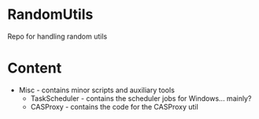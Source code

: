 # RandomUtils
Repo for handling random utils


# Content
* Misc - contains minor scripts and auxiliary tools
	* TaskScheduler - contains the scheduler jobs for Windows... mainly?
	* CASProxy - contains the code for the CASProxy util